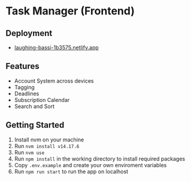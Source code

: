 # Task Manager (Frontend)

## Deployment

- [laughing-bassi-1b3575.netlify.app](https://laughing-bassi-1b3575.netlify.app)

## Features
- Account System across devices
- Tagging
- Deadlines
- Subscription Calendar
- Search and Sort

## Getting Started

1. Install nvm on your machine
2. Run `nvm install v14.17.6`
3. Run `nvm use`
4. Run `npm install` in the working directory to install required packages
5. Copy `.env.example` and create your own enviroment variables
6. Run `npm run start` to run the app on localhost
